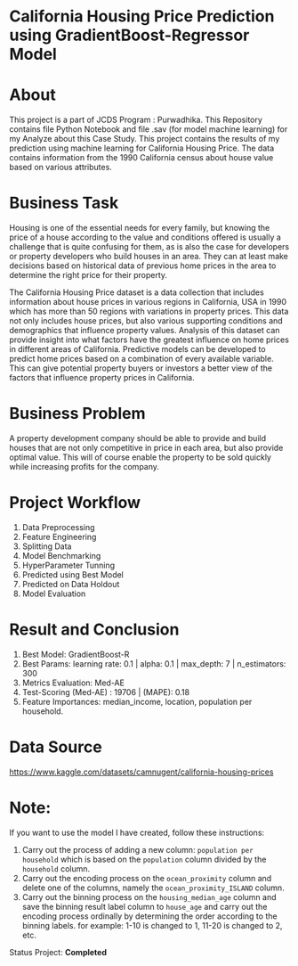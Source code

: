 # **California Housing Price Prediction using GradientBoost-Regressor Model**
# About
This project is a part of JCDS Program : Purwadhika. This Repository contains file Python Notebook and file .sav (for model machine learning) for my Analyze about this Case Study. This project contains the results of my prediction using machine learning for California Housing Price. The data contains information from the 1990 California census about house value based on various attributes.

# Business Task
Housing is one of the essential needs for every family, but knowing the price of a house according to the value and conditions offered is usually a challenge that is quite confusing for them, as is also the case for developers or property developers who build houses in an area. They can at least make decisions based on historical data of previous home prices in the area to determine the right price for their property.

The California Housing Price dataset is a data collection that includes information about house prices in various regions in California, USA in 1990 which has more than 50 regions with variations in property prices. This data not only includes house prices, but also various supporting conditions and demographics that influence property values. Analysis of this dataset can provide insight into what factors have the greatest influence on home prices in different areas of California. Predictive models can be developed to predict home prices based on a combination of every available variable. This can give potential property buyers or investors a better view of the factors that influence property prices in California.

# Business Problem
A property development company should be able to provide and build houses that are not only competitive in price in each area, but also provide optimal value. This will of course enable the property to be sold quickly while increasing profits for the company.

# Project Workflow
1. Data Preprocessing
2. Feature Engineering
3. Splitting Data
4. Model Benchmarking
5. HyperParameter Tunning
6. Predicted using Best Model
7. Predicted on Data Holdout
8. Model Evaluation
   
# Result and Conclusion
1. Best Model: GradientBoost-R
2. Best Params: learning rate: 0.1 | alpha: 0.1 | max_depth: 7 | n_estimators: 300
3. Metrics Evaluation: Med-AE
4. Test-Scoring (Med-AE) : 19706 | (MAPE): 0.18
5. Feature Importances: median_income, location, population per household.

# Data Source
https://www.kaggle.com/datasets/camnugent/california-housing-prices

# Note: 
If you want to use the model I have created, follow these instructions:
1. Carry out the process of adding a new column: `population per household` which is based on the `population` column divided by the `household` column.
2. Carry out the encoding process on the `ocean_proximity` column and delete one of the columns, namely the `ocean_proximity_ISLAND` column.
3. Carry out the binning process on the `housing_median_age` column and save the binning result label column to `house_age` and carry out the encoding process ordinally by determining the order according to the binning labels. for example: 1-10 is changed to 1, 11-20 is changed to 2, etc.

Status Project: **Completed**
